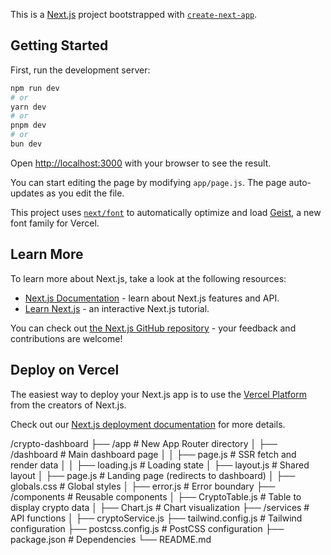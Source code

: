 This is a [Next.js](https://nextjs.org) project bootstrapped with [`create-next-app`](https://github.com/vercel/next.js/tree/canary/packages/create-next-app).

## Getting Started

First, run the development server:

```bash
npm run dev
# or
yarn dev
# or
pnpm dev
# or
bun dev
```

Open [http://localhost:3000](http://localhost:3000) with your browser to see the result.

You can start editing the page by modifying `app/page.js`. The page auto-updates as you edit the file.

This project uses [`next/font`](https://nextjs.org/docs/app/building-your-application/optimizing/fonts) to automatically optimize and load [Geist](https://vercel.com/font), a new font family for Vercel.

## Learn More

To learn more about Next.js, take a look at the following resources:

- [Next.js Documentation](https://nextjs.org/docs) - learn about Next.js features and API.
- [Learn Next.js](https://nextjs.org/learn) - an interactive Next.js tutorial.

You can check out [the Next.js GitHub repository](https://github.com/vercel/next.js) - your feedback and contributions are welcome!

## Deploy on Vercel

The easiest way to deploy your Next.js app is to use the [Vercel Platform](https://vercel.com/new?utm_medium=default-template&filter=next.js&utm_source=create-next-app&utm_campaign=create-next-app-readme) from the creators of Next.js.

Check out our [Next.js deployment documentation](https://nextjs.org/docs/app/building-your-application/deploying) for more details.



/crypto-dashboard
├── /app                # New App Router directory
│   ├── /dashboard      # Main dashboard page
│   │   ├── page.js     # SSR fetch and render data
│   │   ├── loading.js  # Loading state
│   ├── layout.js       # Shared layout
│   ├── page.js         # Landing page (redirects to dashboard)
│   ├── globals.css     # Global styles
│   ├── error.js        # Error boundary
├── /components         # Reusable components
│   ├── CryptoTable.js  # Table to display crypto data
│   ├── Chart.js        # Chart visualization
├── /services           # API functions
│   ├── cryptoService.js
├── tailwind.config.js  # Tailwind configuration
├── postcss.config.js   # PostCSS configuration
├── package.json        # Dependencies
└── README.md
